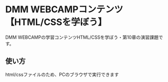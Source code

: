 # DMM WEBCAMPコンテンツ【HTML/CSSを学ぼう】
DMM WEBCAMPの学習コンテンツHTML/CSSを学ぼう・第10章の演習課題です。
## 使い方
html/cssファイルのため、PCのブラウザで実行できます
